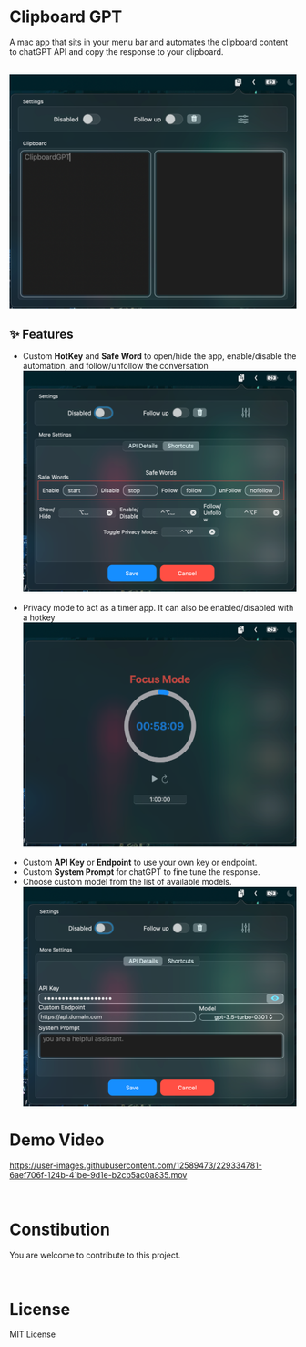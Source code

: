 # Clipboard GPT

A mac app that sits in your menu bar and automates the clipboard content to chatGPT API and copy the response to your clipboard.

&nbsp;
![Clipboard GPT](/Images/clipboardGPT.png)

## ✨ Features

- Custom **HotKey** and **Safe Word** to open/hide the app, enable/disable the automation, and follow/unfollow the conversation
![Custom HotKeys](/Images/shortcuts.png)
&nbsp;
- Privacy mode to act as a timer app. It can also be enabled/disabled with a hotkey
![Privacy Mode](/Images/privacy-mode.png)
&nbsp;
- Custom **API Key**  or **Endpoint** to use your own key or endpoint.
- Custom **System Prompt** for chatGPT to fine tune the response.
- Choose custom model from the list of available models.
![Custom API Key](/Images/api-details.png)


# Demo Video

https://user-images.githubusercontent.com/12589473/229334781-6aef706f-124b-41be-9d1e-b2cb5ac0a835.mov

&nbsp;
# Constibution

You are welcome to contribute to this project.

&nbsp;

# License
MIT License

